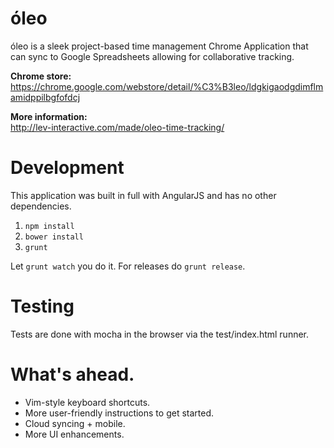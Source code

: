 óleo
====

óleo is a sleek project-based time management Chrome Application that can sync to Google Spreadsheets allowing for collaborative tracking.

**Chrome store:**  
https://chrome.google.com/webstore/detail/%C3%B3leo/ldgkigaodgdimflmamidppilbgfofdcj

**More information:**  
http://lev-interactive.com/made/oleo-time-tracking/

# Development

This application was built in full with AngularJS and has no other dependencies.

1. `npm install`
2. `bower install`
3. `grunt`

Let `grunt watch` you do it. For releases do `grunt release`.

# Testing

Tests are done with mocha in the browser via the test/index.html runner.

# What's ahead.

* Vim-style keyboard shortcuts.
* More user-friendly instructions to get started.
* Cloud syncing + mobile.
* More UI enhancements.
